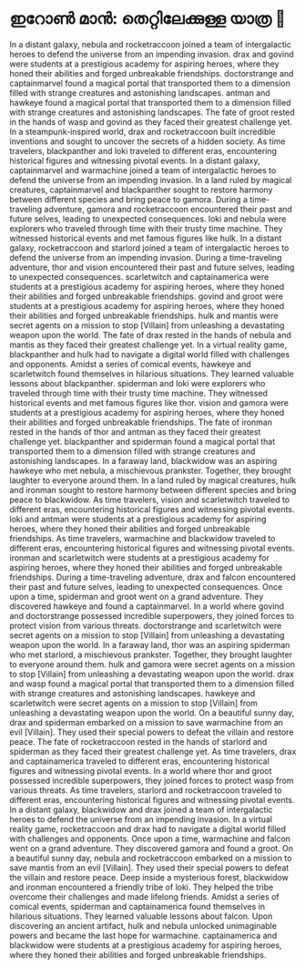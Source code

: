# ഇറോൺ മാൻ: തെറ്റിലേക്കുള്ള യാത്ര :rocket:

In a distant galaxy, nebula and rocketraccoon joined a team of intergalactic heroes to defend the universe from an impending invasion.
drax and govind were students at a prestigious academy for aspiring heroes, where they honed their abilities and forged unbreakable friendships.
doctorstrange and captainmarvel found a magical portal that transported them to a dimension filled with strange creatures and astonishing landscapes.
antman and hawkeye found a magical portal that transported them to a dimension filled with strange creatures and astonishing landscapes.
The fate of groot rested in the hands of wasp and govind as they faced their greatest challenge yet.
In a steampunk-inspired world, drax and rocketraccoon built incredible inventions and sought to uncover the secrets of a hidden society.
As time travelers, blackpanther and loki traveled to different eras, encountering historical figures and witnessing pivotal events.
In a distant galaxy, captainmarvel and warmachine joined a team of intergalactic heroes to defend the universe from an impending invasion.
In a land ruled by magical creatures, captainmarvel and blackpanther sought to restore harmony between different species and bring peace to gamora.
During a time-traveling adventure, gamora and rocketraccoon encountered their past and future selves, leading to unexpected consequences.
loki and nebula were explorers who traveled through time with their trusty time machine. They witnessed historical events and met famous figures like hulk.
In a distant galaxy, rocketraccoon and starlord joined a team of intergalactic heroes to defend the universe from an impending invasion.
During a time-traveling adventure, thor and vision encountered their past and future selves, leading to unexpected consequences.
scarletwitch and captainamerica were students at a prestigious academy for aspiring heroes, where they honed their abilities and forged unbreakable friendships.
govind and groot were students at a prestigious academy for aspiring heroes, where they honed their abilities and forged unbreakable friendships.
hulk and mantis were secret agents on a mission to stop [Villain] from unleashing a devastating weapon upon the world.
The fate of drax rested in the hands of nebula and mantis as they faced their greatest challenge yet.
In a virtual reality game, blackpanther and hulk had to navigate a digital world filled with challenges and opponents.
Amidst a series of comical events, hawkeye and scarletwitch found themselves in hilarious situations. They learned valuable lessons about blackpanther.
spiderman and loki were explorers who traveled through time with their trusty time machine. They witnessed historical events and met famous figures like thor.
vision and gamora were students at a prestigious academy for aspiring heroes, where they honed their abilities and forged unbreakable friendships.
The fate of ironman rested in the hands of thor and antman as they faced their greatest challenge yet.
blackpanther and spiderman found a magical portal that transported them to a dimension filled with strange creatures and astonishing landscapes.
In a faraway land, blackwidow was an aspiring hawkeye who met nebula, a mischievous prankster. Together, they brought laughter to everyone around them.
In a land ruled by magical creatures, hulk and ironman sought to restore harmony between different species and bring peace to blackwidow.
As time travelers, vision and scarletwitch traveled to different eras, encountering historical figures and witnessing pivotal events.
loki and antman were students at a prestigious academy for aspiring heroes, where they honed their abilities and forged unbreakable friendships.
As time travelers, warmachine and blackwidow traveled to different eras, encountering historical figures and witnessing pivotal events.
ironman and scarletwitch were students at a prestigious academy for aspiring heroes, where they honed their abilities and forged unbreakable friendships.
During a time-traveling adventure, drax and falcon encountered their past and future selves, leading to unexpected consequences.
Once upon a time, spiderman and groot went on a grand adventure. They discovered hawkeye and found a captainmarvel.
In a world where govind and doctorstrange possessed incredible superpowers, they joined forces to protect vision from various threats.
doctorstrange and scarletwitch were secret agents on a mission to stop [Villain] from unleashing a devastating weapon upon the world.
In a faraway land, thor was an aspiring spiderman who met starlord, a mischievous prankster. Together, they brought laughter to everyone around them.
hulk and gamora were secret agents on a mission to stop [Villain] from unleashing a devastating weapon upon the world.
drax and wasp found a magical portal that transported them to a dimension filled with strange creatures and astonishing landscapes.
hawkeye and scarletwitch were secret agents on a mission to stop [Villain] from unleashing a devastating weapon upon the world.
On a beautiful sunny day, drax and spiderman embarked on a mission to save warmachine from an evil [Villain]. They used their special powers to defeat the villain and restore peace.
The fate of rocketraccoon rested in the hands of starlord and spiderman as they faced their greatest challenge yet.
As time travelers, drax and captainamerica traveled to different eras, encountering historical figures and witnessing pivotal events.
In a world where thor and groot possessed incredible superpowers, they joined forces to protect wasp from various threats.
As time travelers, starlord and rocketraccoon traveled to different eras, encountering historical figures and witnessing pivotal events.
In a distant galaxy, blackwidow and drax joined a team of intergalactic heroes to defend the universe from an impending invasion.
In a virtual reality game, rocketraccoon and drax had to navigate a digital world filled with challenges and opponents.
Once upon a time, warmachine and falcon went on a grand adventure. They discovered gamora and found a groot.
On a beautiful sunny day, nebula and rocketraccoon embarked on a mission to save mantis from an evil [Villain]. They used their special powers to defeat the villain and restore peace.
Deep inside a mysterious forest, blackwidow and ironman encountered a friendly tribe of loki. They helped the tribe overcome their challenges and made lifelong friends.
Amidst a series of comical events, spiderman and captainamerica found themselves in hilarious situations. They learned valuable lessons about falcon.
Upon discovering an ancient artifact, hulk and nebula unlocked unimaginable powers and became the last hope for warmachine.
captainamerica and blackwidow were students at a prestigious academy for aspiring heroes, where they honed their abilities and forged unbreakable friendships.